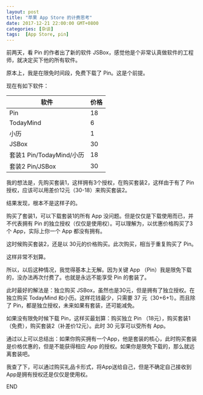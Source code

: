 ```yaml
---
layout: post
title: "苹果 App Store 的计费思考"
date: 2017-12-21 22:00:00 GMT+0800
categories: [杂谈]
tags:  [App Store, pin]
---
```


前两天，看 Pin 的作者出了新的软件 JSBox，感觉他是个非常认真做软件的工程师，就决定买下他的所有软件。

原本上，我是在限免时间段，免费下载了 Pin。这是个前提。

<!-- more -->

现在有如下软件：

| 软件                   | 价格   |
| -------------------- | ---- |
| Pin                  | 18   |
| TodayMind            | 6    |
| 小历                   | 1    |
| JSBox                | 30   |
| 套装1 Pin/TodayMind/小历 | 18   |
| 套装2 Pin/JSBox        | 30   |

我的想法是，先购买套装1，这样拥有3个授权，在购买套装2，这样由于有了 Pin 授权，应该可以用差价12元（30-18）来购买套装2。

结果发现，根本不是这样子的。

购买了套装1，可以下载套装1的所有 App 没问题。但是仅仅是下载使用而已，并不代表拥有 Pin 的独立授权（仅仅是使用权）。可以理解为，以优惠价格购买了3个 App，实际上你一个 App 都没有拥有。

这时候购买套装2，还是以 30元的价格购买。此次购买，相当于重复购买了 Pin。

这样非常不划算。

所以，以后这种情况，我觉得基本上无解。因为关键 App （Pin）我是限免下载的，没办法再次付费了。也就是永远不能享受 Pin 的套装了。

此时最好的解法是：独立购买 JSBox，虽然也是30元，但是拥有了独立授权。在独立购买 TodayMind 和小历。这样花钱最少，只需要 37 元（30+6+1）。而且除了 Pin，都是独立授权，未来如果有套装，还可能减免。

如果没有限免时候下载 Pin，这样买最划算：购买独立 Pin （18元），购买套装1（免费），购买套装2（补差价12元）。此时 30 元享可以受所有 App。

通过以上可以总结出：如果你购买拥有一个App，他是套装的核心，此时购买套装是价格优惠的，但是不能获得相应 App 的授权。如果你是限免下载的，那么就远离套装吧。

我查了下，可以通过购买礼品卡形式，将App送给自己，但是不确定自己接收到App是拥有授权还是仅仅是使用权。

END